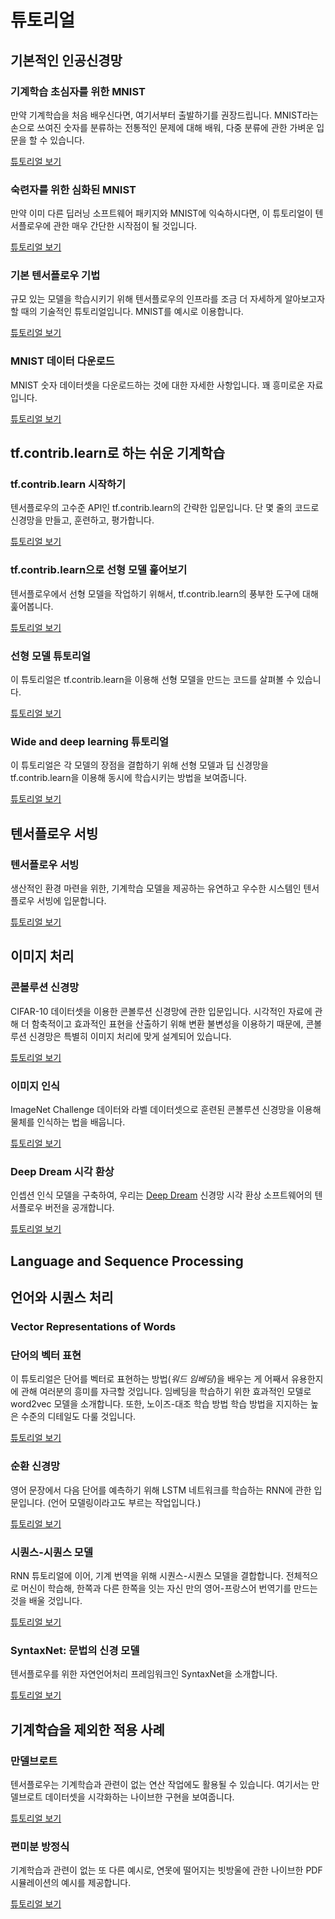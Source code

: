 # 튜토리얼

## 기본적인 인공신경망

### 기계학습 초심자를 위한 MNIST

만약 기계학습을 처음 배우신다면, 여기서부터 출발하기를 권장드립니다. MNIST라는 손으로 쓰여진 숫자를 분류하는 전통적인 문제에 대해 배워, 다중 분류에 관한 가벼운 입문을 할 수 있습니다.

[튜토리얼 보기](../tutorials/mnist/beginners/index.md)


### 숙련자를 위한 심화된 MNIST

만약 이미 다른 딥러닝 소프트웨어 패키지와 MNIST에 익숙하시다면, 이 튜토리얼이 텐서플로우에 관한 매우 간단한 시작점이 될 것입니다.

[튜토리얼 보기](../tutorials/mnist/pros/index.md)

### 기본 텐서플로우 기법

규모 있는 모델을 학습시키기 위해 텐서플로우의 인프라를 조금 더 자세하게 알아보고자 할 때의 기술적인 튜토리얼입니다. MNIST를 예시로 이용합니다.

[튜토리얼 보기](../tutorials/mnist/tf/index.md)

### MNIST 데이터 다운로드

MNIST 숫자 데이터셋을 다운로드하는 것에 대한 자세한 사항입니다. 꽤 흥미로운 자료입니다.

[튜토리얼 보기](../tutorials/mnist/download/index.md)


## tf.contrib.learn로 하는 쉬운 기계학습

### tf.contrib.learn 시작하기

텐서플로우의 고수준 API인 tf.contrib.learn의 간략한 입문입니다. 단 몇 줄의 코드로 신경망을 만들고, 훈련하고, 평가합니다.

[튜토리얼 보기](../tutorials/tflearn/index.md)

### tf.contrib.learn으로 선형 모델 훑어보기

텐서플로우에서 선형 모델을 작업하기 위해서, tf.contrib.learn의 풍부한 도구에 대해 훑어봅니다.

[튜토리얼 보기](../tutorials/linear/overview.md)

### 선형 모델 튜토리얼

이 튜토리얼은 tf.contrib.learn을 이용해 선형 모델을 만드는 코드를 살펴볼 수 있습니다.

[튜토리얼 보기](../tutorials/wide/index.md)

### Wide and deep learning 튜토리얼

이 튜토리얼은 각 모델의 장점을 결합하기 위해 선형 모델과 딥 신경망을 tf.contrib.learn을 이용해 동시에 학습시키는 방법을 보여줍니다.

[튜토리얼 보기](../tutorials/wide_and_deep/index.md)


## 텐서플로우 서빙

### 텐서플로우 서빙

생산적인 환경 마련을 위한, 기계학습 모델을 제공하는 유연하고 우수한 시스템인 텐서플로우 서빙에 입문합니다.

[튜토리얼 보기](../tutorials/tfserve/index.md)


## 이미지 처리

### 콘볼루션 신경망

CIFAR-10 데이터셋을 이용한 콘볼루션 신경망에 관한 입문입니다. 시각적인 자료에 관해 더 함축적이고 효과적인 표현을 산출하기 위해 변환 불변성을 이용하기 때문에, 콘볼루션 신경망은 특별히 이미지 처리에 맞게 설계되어 있습니다.

[튜토리얼 보기](../tutorials/deep_cnn/index.md)

### 이미지 인식

ImageNet Challenge 데이터와 라벨 데이터셋으로 훈련된 콘볼루션 신경망을 이용해 물체를 인식하는 법을 배웁니다.

[튜토리얼 보기](../tutorials/image_recognition/index.md)

### Deep Dream 시각 환상

인셉션 인식 모델을 구축하여, 우리는 [Deep Dream](https://github.com/google/deepdream) 신경망 시각 환상 소프트웨어의 텐서플로우 버전을 공개합니다.

[튜토리얼 보기](https://www.tensorflow.org/code/tensorflow/examples/tutorials/deepdream/deepdream.ipynb)


## Language and Sequence Processing
## 언어와 시퀀스 처리

### Vector Representations of Words
### 단어의 벡터 표현

이 튜토리얼은 단어를 벡터로 표현하는 방법(*워드 임베딩*)을 배우는 게 어째서 유용한지에 관해 여러분의 흥미를 자극할 것입니다. 임베딩을 학습하기 위한 효과적인 모델로 word2vec 모델을 소개합니다. 또한, 노이즈-대조 학습 방법 학습 방법을 지지하는 높은 수준의 디테일도 다룰 것입니다.

[튜토리얼 보기](../tutorials/word2vec/index.md)

### 순환 신경망

영어 문장에서 다음 단어를 예측하기 위해 LSTM 네트워크를 학습하는 RNN에 관한 입문입니다. (언어 모델링이라고도 부르는 작업입니다.)

[튜토리얼 보기](../tutorials/recurrent/index.md)

### 시퀀스-시퀀스 모델

RNN 튜토리얼에 이어, 기계 번역을 위해 시퀀스-시퀀스 모델을 결합합니다. 전체적으로 머신이 학습해, 한쪽과 다른 한쪽을 잇는 자신 만의 영어-프랑스어 번역기를 만드는 것을 배울 것입니다.

[튜토리얼 보기](../tutorials/seq2seq/index.md)

### SyntaxNet: 문법의 신경 모델

텐서플로우를 위한 자연언어처리 프레임워크인 SyntaxNet을 소개합니다.

[튜토리얼 보기](../tutorials/syntaxnet/index.md)


## 기계학습을 제외한 적용 사례

### 만델브로트

텐서플로우는 기계학습과 관련이 없는 연산 작업에도 활용될 수 있습니다. 여기서는 만델브로트 데이터셋을 시각화하는 나이브한 구현을 보여줍니다.

[튜토리얼 보기](../tutorials/mandelbrot/index.md)

### 편미분 방정식

기계학습과 관련이 없는 또 다른 예시로, 연못에 떨어지는 빗방울에 관한 나이브한 PDF 시뮬레이션의 예시를 제공합니다.

[튜토리얼 보기](../tutorials/pdes/index.md)
